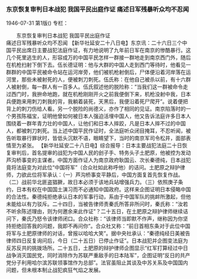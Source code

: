 ### 东京恢复审判日本战犯  我国平民出庭作证  痛述日军残暴听众均不忍闻

1946-07-31
第1版()
专栏：

　　东京恢复审判日本战犯
    我国平民出庭作证         
    痛述日军残暴听众均不忍闻
    【新华社延安二十八日电】东京讯：二十六日三个中国平民出席日主要战犯法庭作证，有力地说明了九年前日军在南京的惨酷暴行。这几个死里逃生的人，形容成万的中国平民怎样一群接一群地走到南京西门外，随后在机枪扫射下倒下去。伍长德证明：他与大群的中国人走到西门等待时，他看见一群群的中国平民被命令站在运河岸旁，他们被机枪射倒后，尸体便沿着河岸落在运河里，那些未被射死的人，便被刺刀刺死。伍氏称：在他自己被杀以前，有十六群人被射倒，每一群人有一百多人。伍氏叙述他的脱险称：“当我们这一群被命令走过西门时，我拚命地跑，就在机枪刚刚开火之前我便倒下来，机枪没射中我，日本兵便跑来用刺刀刺我的背，我躺着装死，天黑后，我便沿着死尸爬开”。说着便把背上的刺刀伤给人看。另一个脱险的尚德义，亦作了相同的见证。南京陷落时的一个男孩陈福宝，证明他曾如何被日本人强迫活埋中国人，他又告诉法庭许多日本人围绕着一群年青力壮的中国人，让他们和日本人摔跤，凡是日本人摔不过的中国人，都被刺刀刺死。当上述中国平民作证时，全法庭听众闭目掩耳，不忍听闻，被告听取暴行罪状时，皆低头沉默不语，眼睛望下，当时的南京军司令松井，面部表情至为紧张。
    【新华社延安二十八日电】综合报导：日本主要战犯法庭二十日恢复审判后，首名提审的战犯为中国人民的刽子手、特务头子土肥原，他被控为发动芦沟桥事变的主谋者。中国方面作证人为南京政府耿国云、次长秦德纯，日本战犯竟将法庭变为对此位“中国将军”（合众社如此称呼他）的诘问。土肥原之辩护律师，力欲此位将军承认：（一）芦沟桥事变平静后，中国方面复首先恢复作战。（二）战前华北匪盗猖獗，故日本必须于该地兵站增强兵力。（三）依照庚子条约，日本有权在中国国土演习而不必通知中国政府。这样来企图证明日本侵略中国的合法性。秦德纯拒绝承认日本的军事行动，系由于中国军队的挑衅所激起，但他未能给以有力驳斥。二十四日，当被告律师责秦氏所答非所问时，秦氏称：“汝若不听余陈述理由，则为何邀余来此作证”？二十五日，在土肥原之辩护律师继续诘问下，秦氏乃怒令该律师闭口。合众社称：“该律师当即默不作声，继称因为你坚持拒绝回答我的问题，我即不再问你”。合众社又称：“前日首相东条对于此位中国将军与土肥原律师的对话，曾报以哈哈大笑”。据中央社承认：“秦德纯经日美被告律师四日反复询问后，今日（二十五日）已停止作证”。日本战犯并企图变法庭为反苏反共的挑拨场所。二十五日，土肥原的辩护律师企图显示“红军打算经过中日战争消灭国民党，同时消除作为苏联严重敌手的日本陆军”，企图证明“反日的共产党分子利用哈尔滨苏联领事馆作为总部”。法官虽阻止其谈及中苏关系及中国国内问题，但未根本制止战犯疯狂气焰之发展。
